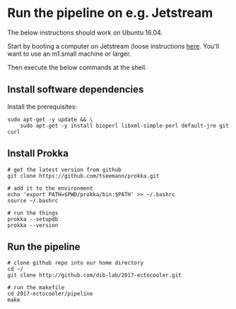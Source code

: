 # Run the pipeline on e.g. Jetstream

The below instructions should work on Ubuntu 16.04.

Start by booting a computer on Jetstream (loose instructions
[here](https://2017-ucsc-metagenomics.readthedocs.io/en/latest/jetstream/boot.html).
You'll want to use an m1.small machine or larger.

Then execute the below commands at the shell.

## Install software dependencies

Install the prerequisites:

```
sudo apt-get -y update && \
    sudo apt-get -y install bioperl libxml-simple-perl default-jre git curl
```

## Install Prokka

```
# get the latest version from github
git clone https://github.com/tseemann/prokka.git

# add it to the environment
echo 'export PATH=$PWD/prokka/bin:$PATH' >> ~/.bashrc
source ~/.bashrc

# run the things
prokka --setupdb
prokka --version
```

## Run the pipeline

```
# clone github repo into our home directory
cd ~/
git clone http://github.com/dib-lab/2017-ectocooler.git

# run the makefile
cd 2017-ectocooler/pipeline
make
```
